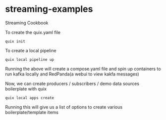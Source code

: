 # streaming-examples
Streaming Cookbook

To create the quix.yaml file

```quix init```

To create a local pipeline

```quix local pipeline up```

Running the above will create a compose.yaml file and spin up containers to run kafka locally and RedPanda(a webui to view kakfa messages)

Now, we can create producers / subscribers / demo data sources boilerplate with quix

```quix local apps create```

Running this  will give us a list of options to create various boilerplate/template items